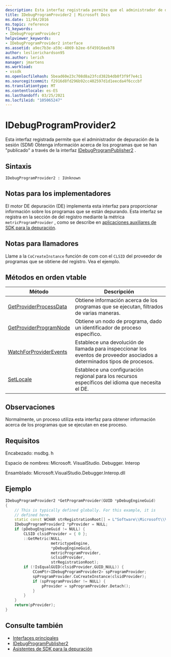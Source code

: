 ```yaml
---
description: Esta interfaz registrada permite que el administrador de depuración de la sesión (SDM) Obtenga información acerca de los programas que se han publicado a través de la interfaz IDebugProgramPublisher2.
title: IDebugProgramProvider2 | Microsoft Docs
ms.date: 11/04/2016
ms.topic: reference
f1_keywords:
- IDebugProgramProvider2
helpviewer_keywords:
- IDebugProgramProvider2 interface
ms.assetid: a9ec7b3e-a59c-4069-b2ee-6f45916eeb78
author: leslierichardson95
ms.author: lerich
manager: jmartens
ms.workload:
- vssdk
ms.openlocfilehash: 5bead60e23c708d8a23fcd382b4db0f3f9f7e4c1
ms.sourcegitcommit: f2916d8fd296b92cc402597d1d1eecda4f6cccbf
ms.translationtype: MT
ms.contentlocale: es-ES
ms.lasthandoff: 03/25/2021
ms.locfileid: "105065247"
---
```

# <a name="idebugprogramprovider2"></a>IDebugProgramProvider2
Esta interfaz registrada permite que el administrador de depuración de la sesión (SDM) Obtenga información acerca de los programas que se han "publicado" a través de la interfaz [IDebugProgramPublisher2](../../../extensibility/debugger/reference/idebugprogrampublisher2.md) .

## <a name="syntax"></a>Sintaxis

```
IDebugProgramProvider2 : IUnknown
```

## <a name="notes-for-implementers"></a>Notas para los implementadores
El motor DE depuración (DE) implementa esta interfaz para proporcionar información sobre los programas que se están depurando. Esta interfaz se registra en la sección de del registro mediante la métrica `metricProgramProvider` , como se describe en [aplicaciones auxiliares de SDK para la depuración](../../../extensibility/debugger/reference/sdk-helpers-for-debugging.md).

## <a name="notes-for-callers"></a>Notas para llamadores
Llame a la `CoCreateInstance` función de com con el `CLSID` del proveedor de programas que se obtiene del registro. Vea el ejemplo.

## <a name="methods-in-vtable-order"></a>Métodos en orden vtable

|Método|Descripción|
|------------|-----------------|
|[GetProviderProcessData](../../../extensibility/debugger/reference/idebugprogramprovider2-getproviderprocessdata.md)|Obtiene información acerca de los programas que se ejecutan, filtrados de varias maneras.|
|[GetProviderProgramNode](../../../extensibility/debugger/reference/idebugprogramprovider2-getproviderprogramnode.md)|Obtiene un nodo de programa, dado un identificador de proceso específico.|
|[WatchForProviderEvents](../../../extensibility/debugger/reference/idebugprogramprovider2-watchforproviderevents.md)|Establece una devolución de llamada para inspeccionar los eventos de proveedor asociados a determinados tipos de procesos.|
|[SetLocale](../../../extensibility/debugger/reference/idebugprogramprovider2-setlocale.md)|Establece una configuración regional para los recursos específicos del idioma que necesita el DE.|

## <a name="remarks"></a>Observaciones
Normalmente, un proceso utiliza esta interfaz para obtener información acerca de los programas que se ejecutan en ese proceso.

## <a name="requirements"></a>Requisitos
Encabezado: msdbg. h

Espacio de nombres: Microsoft. VisualStudio. Debugger. Interop

Ensamblado: Microsoft.VisualStudio.Debugger.Interop.dll

## <a name="example"></a>Ejemplo

```cpp
IDebugProgramProvider2 *GetProgramProvider(GUID *pDebugEngineGuid)
{
    // This is typically defined globally. For this example, it is
    // defined here.
    static const WCHAR strRegistrationRoot[] = L"Software\\Microsoft\\VisualStudio\\8.0Exp";
    IDebugProgramProvider2 *pProvider = NULL;
    if (pDebugEngineGuid != NULL) {
        CLSID clsidProvider = { 0 };
        ::GetMetric(NULL,
                    metrictypeEngine,
                    *pDebugEngineGuid,
                    metricProgramProvider,
                    &clsidProvider,
                    strRegistrationRoot);
        if (!IsEqualGUID(clsidProvider,GUID_NULL)) {
            CComPtr<IDebugProgramProvider2> spProgramProvider;
            spProgramProvider.CoCreateInstance(clsidProvider);
            if (spProgramProvider != NULL) {
                pProvider = spProgramProvider.Detach();
            }
        }
    }
    return(pProvider);
}
```

## <a name="see-also"></a>Consulte también
- [Interfaces principales](../../../extensibility/debugger/reference/core-interfaces.md)
- [IDebugProgramPublisher2](../../../extensibility/debugger/reference/idebugprogrampublisher2.md)
- [Asistentes de SDK para la depuración](../../../extensibility/debugger/reference/sdk-helpers-for-debugging.md)
